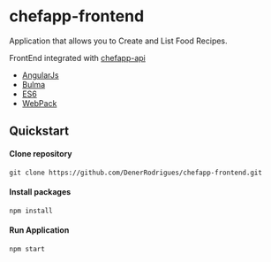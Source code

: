 # chefapp-frontend

Application that allows you to Create and List Food Recipes.

FrontEnd integrated with [chefapp-api](https://github.com/DenerRodrigues/chefapp-api)

* [AngularJs](https://angularjs.org)
* [Bulma](https://bulma.io)
* [ES6](https://eslint.org)
* [WebPack](https://webpack.js.org)


Quickstart
----------

#### Clone repository
```shell
git clone https://github.com/DenerRodrigues/chefapp-frontend.git
```

#### Install packages

```shell
npm install
```

#### Run Application
```shell
npm start
```

